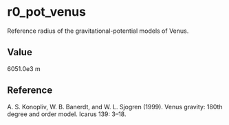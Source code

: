 # r0_pot_venus 

Reference radius of the gravitational-potential models of Venus.

## Value

6051.0e3 m 

## Reference

A. S. Konopliv, W. B. Banerdt, and W. L. Sjogren (1999). Venus gravity: 180th degree and order model. Icarus 139: 3–18.
